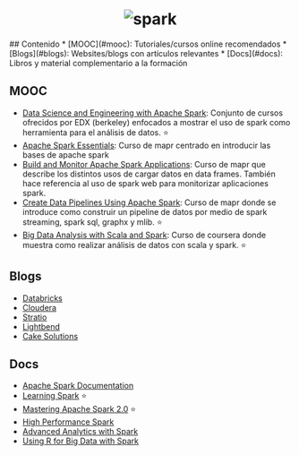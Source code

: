 <h1 align="center">
	<img src="http://spark.apache.org/images/spark-logo-trademark.png" alt="spark">
	<br>
</h1>
## Contenido
* [MOOC](#mooc): Tutoriales/cursos online recomendados
* [Blogs](#blogs): Websites/blogs con artículos relevantes
* [Docs](#docs): Libros y material complementario a la formación

## MOOC
- [Data Science and Engineering with Apache Spark](https://www.edx.org/xseries/data-science-engineering-apacher-sparktm): Conjunto de cursos ofrecidos por EDX (berkeley) enfocados a mostrar el uso de spark como herramienta para el análisis de datos. :star:
- [Apache Spark Essentials](http://learn.mapr.com/dev-360-apache-spark-essentials): Curso de mapr centrado en introducir las bases de apache spark
- [Build and Monitor Apache Spark Applications](http://learn.mapr.com/dev-361-build-and-monitor-apache-spark-applications): Curso de mapr que describe los distintos usos de cargar datos en data frames. También hace referencia al uso de spark web para monitorizar aplicaciones spark.
- [Create Data Pipelines Using Apache Spark](http://learn.mapr.com/dev-362-create-data-pipelines-using-apache-spark): Curso de mapr donde se introduce como construir un pipeline de datos por medio de spark streaming, spark sql, graphx y mlib. :star:
- [Big Data Analysis with Scala and Spark](https://www.coursera.org/learn/big-data-analysys): Curso de coursera donde muestra como realizar análisis de datos con scala y spark. :star:

## Blogs
- [Databricks](https://databricks.com/blog)
- [Cloudera](http://blog.cloudera.com/blog/category/spark/)
- [Stratio](http://blog.stratio.com/tag/spark/)
- [Lightbend](https://www.lightbend.com/blog/spark)
- [Cake Solutions](http://www.cakesolutions.net/teamblogs/topic/spark)

## Docs
- [Apache Spark Documentation](http://spark.apache.org/documentation.html)
- [Learning Spark](http://shop.oreilly.com/product/0636920028512.do) :star:
- [Mastering Apache Spark 2.0](https://www.gitbook.com/book/jaceklaskowski/mastering-apache-spark/details) :star:
- [High Performance Spark](http://shop.oreilly.com/product/0636920046967.do)
- [Advanced Analytics with Spark](http://shop.oreilly.com/product/0636920035091.do)
- [Using R for Big Data with Spark](http://shop.oreilly.com/product/0636920056621.do)

